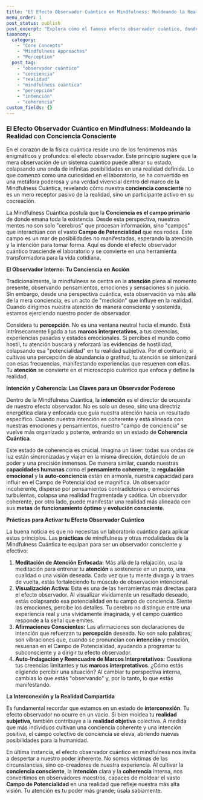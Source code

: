 ```yaml
---
title: "El Efecto Observador Cuántico en Mindfulness: Moldeando la Realidad con Conciencia Consciente"
menu_order: 1
post_status: publish
post_excerpt: "Explora cómo el famoso efecto observador cuántico, donde la observación influye en la realidad, se manifiesta en nuestra experiencia diaria a través de la mindfulness. Descubre cómo tu atención e intención consciente actúan como un poderoso catalizador para moldear tu realidad subjetiva y objetiva, transformando el potencial en manifestación."
taxonomy:
  category:
    - "Core Concepts"
    - "Mindfulness Approaches"
    - "Perception"
  post_tag:
    - "observador cuántico"
    - "conciencia"
    - "realidad"
    - "mindfulness cuántica"
    - "percepción"
    - "intención"
    - "coherencia"
custom_fields: {}
---
```


### El Efecto Observador Cuántico en Mindfulness: Moldeando la Realidad con Conciencia Consciente

En el corazón de la física cuántica reside uno de los fenómenos más enigmáticos y profundos: el efecto observador. Este principio sugiere que la mera observación de un sistema cuántico puede alterar su estado, colapsando una onda de infinitas posibilidades en una realidad definida. Lo que comenzó como una curiosidad en el laboratorio, se ha convertido en una metáfora poderosa y una verdad vivencial dentro del marco de la Mindfulness Cuántica, revelando cómo nuestra **conciencia consciente** no es un mero receptor pasivo de la realidad, sino un participante activo en su cocreación.

La Mindfulness Cuántica postula que la **Conciencia es el campo primario** de donde emana toda la existencia. Desde esta perspectiva, nuestras mentes no son solo "cerebros" que procesan información, sino "campos" que interactúan con el vasto **Campo de Potencialidad** que nos rodea. Este campo es un mar de posibilidades no manifestadas, esperando la atención y la intención para tomar forma. Aquí es donde el efecto observador cuántico trasciende el laboratorio y se convierte en una herramienta transformadora para la vida cotidiana.

**El Observador Interno: Tu Conciencia en Acción**

Tradicionalmente, la mindfulness se centra en la **atención** plena al momento presente, observando pensamientos, emociones y sensaciones sin juicio. Sin embargo, desde una perspectiva cuántica, esta observación va más allá de la mera conciencia; es un acto de "medición" que influye en la realidad. Cuando dirigimos nuestra atención de manera consciente y sostenida, estamos ejerciendo nuestro poder de observador.

Considera tu **percepción**. No es una ventana neutral hacia el mundo. Está intrínsecamente ligada a tus **marcos interpretativos**, a tus creencias, experiencias pasadas y estados emocionales. Si percibes el mundo como hostil, tu atención buscará y reforzará las evidencias de hostilidad, colapsando esa "potencialidad" en tu realidad subjetiva. Por el contrario, si cultivas una percepción de abundancia o gratitud, tu atención se sintonizará con esas frecuencias, manifestando experiencias que resuenen con ellas. Tu **atención** se convierte en el microscopio cuántico que enfoca y define la realidad.

**Intención y Coherencia: Las Claves para un Observador Poderoso**

Dentro de la Mindfulness Cuántica, la **intención** es el director de orquesta de nuestro efecto observador. No es solo un deseo, sino una directriz energética clara y enfocada que guía nuestra atención hacia un resultado específico. Cuando nuestra intención es coherente y está alineada con nuestras emociones y pensamientos, nuestro "campo de conciencia" se vuelve más organizado y potente, entrando en un estado de **Coherencia Cuántica**.

Este estado de coherencia es crucial. Imagina un láser: todas sus ondas de luz están sincronizadas y viajan en la misma dirección, dotándolo de un poder y una precisión inmensos. De manera similar, cuando nuestras **capacidades humanas** como el **pensamiento coherente**, la **regulación emocional** y la **auto-conciencia** están en armonía, nuestra capacidad para influir en el Campo de Potencialidad se magnifica. Un observador incoherente, disperso por pensamientos contradictorios o emociones turbulentas, colapsa una realidad fragmentada y caótica. Un observador coherente, por otro lado, puede manifestar una realidad más alineada con sus **metas** de **funcionamiento óptimo** y **evolución consciente**.

**Prácticas para Activar tu Efecto Observador Cuántico**

La buena noticia es que no necesitas un laboratorio cuántico para aplicar estos principios. Las **prácticas** de mindfulness y otras modalidades de la Mindfulness Cuántica te equipan para ser un observador consciente y efectivo:

1.  **Meditación de Atención Enfocada:** Más allá de la relajación, usa la meditación para entrenar tu **atención** a sostenerse en un punto, una cualidad o una visión deseada. Cada vez que tu mente divaga y la traes de vuelta, estás fortaleciendo tu músculo de observación intencional.
2.  **Visualización Activa:** Esta es una de las herramientas más directas para el efecto observador. Al visualizar vívidamente un resultado deseado, estás colapsando esa potencialidad en tu campo de conciencia. Siente las emociones, percibe los detalles. Tu cerebro no distingue entre una experiencia real y una vívidamente imaginada, y el campo cuántico responde a la señal que emites.
3.  **Afirmaciones Conscientes:** Las afirmaciones son declaraciones de intención que refuerzan tu **percepción** deseada. No son solo palabras; son vibraciones que, cuando se pronuncian con **intención** y emoción, resuenan en el Campo de Potencialidad, ayudando a programar tu subconsciente y a dirigir tu efecto observador.
4.  **Auto-Indagación y Reencuadre de Marcos Interpretativos:** Cuestiona tus creencias limitantes y tus **marcos interpretativos**. ¿Cómo estás eligiendo percibir una situación? Al cambiar tu perspectiva interna, cambias lo que estás "observando" y, por lo tanto, lo que estás manifestando.

**La Interconexión y la Realidad Compartida**

Es fundamental recordar que estamos en un estado de **interconexión**. Tu efecto observador no ocurre en un vacío. Si bien moldea tu **realidad subjetiva**, también contribuye a la **realidad objetiva** colectiva. A medida que más individuos cultivan una conciencia coherente y una intención positiva, el campo colectivo de conciencia se eleva, abriendo nuevas posibilidades para la humanidad.

En última instancia, el efecto observador cuántico en mindfulness nos invita a despertar a nuestro poder inherente. No somos víctimas de las circunstancias, sino co-creadores de nuestra experiencia. Al cultivar la **conciencia consciente**, la **intención** clara y la **coherencia** interna, nos convertimos en observadores maestros, capaces de moldear el vasto **Campo de Potencialidad** en una realidad que refleje nuestra más alta visión. Tu atención es tu poder más grande; úsala sabiamente.